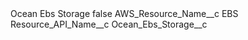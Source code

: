 <?xml version="1.0" encoding="UTF-8"?>
<CustomMetadata xmlns="http://soap.sforce.com/2006/04/metadata" xmlns:xsi="http://www.w3.org/2001/XMLSchema-instance" xmlns:xsd="http://www.w3.org/2001/XMLSchema">
    <label>Ocean Ebs Storage</label>
    <protected>false</protected>
    <values>
        <field>AWS_Resource_Name__c</field>
        <value xsi:type="xsd:string">EBS</value>
    </values>
    <values>
        <field>Resource_API_Name__c</field>
        <value xsi:type="xsd:string">Ocean_Ebs_Storage__c</value>
    </values>
</CustomMetadata>
